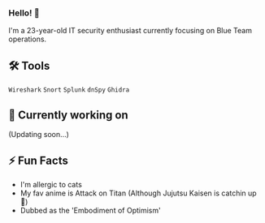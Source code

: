 ### Hello! 👋
I'm a 23-year-old IT security enthusiast currently focusing on Blue Team operations.

## 🛠️ Tools
`Wireshark` `Snort` `Splunk` `dnSpy` `Ghidra`

## 🧱 Currently working on
(Updating soon...)

## ⚡ Fun Facts
* I'm allergic to cats
* My fav anime is Attack on Titan (Although Jujutsu Kaisen is catchin up 👀)
* Dubbed as the 'Embodiment of Optimism'

<!--
**moromerx/moromerx** is a ✨ _special_ ✨ repository because its `README.md` (this file) appears on your GitHub profile.

Here are some ideas to get you started:

- 🔭 I’m currently working on ...
- 🌱 I’m currently learning ...
- 👯 I’m looking to collaborate on ...
- 🤔 I’m looking for help with ...
- 💬 Ask me about ...
- 📫 How to reach me: ...
- 😄 Pronouns: ...
- ⚡ Fun fact: ...
-->
